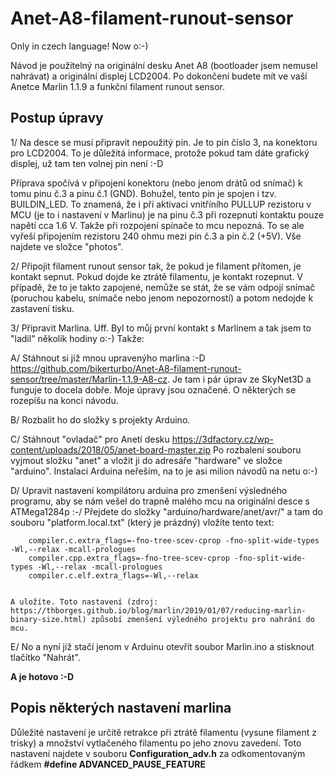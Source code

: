 # Anet-A8-filament-runout-sensor


Only in czech language! Now o:-) 

Návod je použitelný na originální desku Anet A8 (bootloader jsem nemusel nahrávat) a originální displej LCD2004.
Po dokončení budete mít ve vaší Anetce Marlin 1.1.9 a funkční filament runout sensor.


## Postup úpravy


1/ Na desce se musí připravit nepoužitý pin. Je to pin číslo 3, na konektoru pro LCD2004.
   To je důležitá informace, protože pokud tam dáte grafický displej, už tam ten volnej pin není :-D
   
   Příprava spočívá v připojení konektoru (nebo jenom drátů od snímač) k tomu pinu č.3 a pinu č.1 (GND).
   Bohužel, tento pin je spojen i tzv. BUILDIN_LED. To znamená, že i při aktivaci vnitříního PULLUP rezistoru v MCU (je to i nastavení v Marlinu) je na pinu č.3 při rozepnutí kontaktu pouze napětí cca 1.6 V. Takže při rozpojení spínače to mcu nepozná.
   To se ale vyřeší připojením rezistoru 240 ohmu mezi pin č.3 a pin č.2 (+5V).
   Vše najdete ve složce "photos".
   
2/ Připojit filament runout sensor tak, že pokud je filament přítomen, je kontakt sepnut. Pokud dojde ke ztrátě filamentu, je kontakt rozepnut.
   V případě, že to je takto zapojené, nemůže se stát, že se vám odpojí snímač (poruchou kabelu, snímače nebo jenom nepozorností) a potom nedojde k zastavení tisku.
   
3/ Připravit Marlina. Uff. Byl to můj první kontakt s Marlinem a tak jsem to "ladil" několik hodiny o:-)
   Takže:
   
   A/ Stáhnout si již mnou upravenýho marlina :-D https://github.com/bikerturbo/Anet-A8-filament-runout-sensor/tree/master/Marlin-1.1.9-A8-cz. Je tam i pár úprav ze SkyNet3D a funguje to docela dobře. Moje úpravy jsou označené. O některých se rozepíšu na konci návodu.
   
   B/ Rozbalit ho do složky s projekty Arduino.
   
   C/ Stáhnout "ovladač" pro Anetí desku https://3dfactory.cz/wp-content/uploads/2018/05/anet-board-master.zip
      Po rozbalení souboru vyjmout složku "anet" a vložit ji do adresáře "hardware" ve složce "arduino". 
      Instalaci Arduina neřeším, na to je asi milion návodů na netu o:-)
      
   D/ Upravit nastavení kompilátoru arduina pro zmenšení výsledného programu, aby se nám vešel do trapně malého mcu na originální desce s ATMega1284p :-/
      Přejdete do složky "arduino/hardware/anet/avr/" a tam do souboru "platform.local.txt" (který je prázdný) vložíte tento text:
      
        compiler.c.extra_flags=-fno-tree-scev-cprop -fno-split-wide-types -Wl,--relax -mcall-prologues
        compiler.cpp.extra_flags=-fno-tree-scev-cprop -fno-split-wide-types -Wl,--relax -mcall-prologues
        compiler.c.elf.extra_flags=-Wl,--relax
     
     
    A uložíte. Toto nastavení (zdroj: https://thborges.github.io/blog/marlin/2019/01/07/reducing-marlin-binary-size.html) způsobí zmenšení výledného projektu pro nahrání do mcu.
    
   E/ No a nyní již stačí jenom v Arduinu otevřít soubor Marlin.ino a stisknout tlačítko "Nahrát".
   
   **A je hotovo :-D**
 
 
 
 
 
## Popis některých nastavení marlina

Důležité nastavení je určitě retrakce při ztrátě filamentu (vysune filament z trisky) a množství vytlačeného filamentu po jeho znovu zavedení. 
Toto nastavení najdete v souboru **Configuration_adv.h** za odkomentovaným řádkem **#define ADVANCED_PAUSE_FEATURE**
